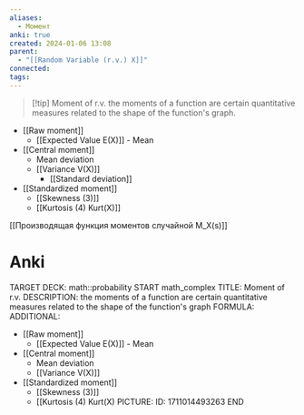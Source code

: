 ```yaml
---
aliases:
  - Момент
anki: true
created: 2024-01-06 13:08
parent:
  - "[[Random Variable (r.v.) X]]"
connected: 
tags:
---
```


> [!tip] Moment of r.v.
the moments of a function are certain quantitative measures related to the shape of the function's graph.

- [[Raw moment]]
    - [[Expected Value E(X)]]  - Mean
- [[Central moment]]
    - Mean deviation
    - [[Variance V(X)]]
        - [[Standard deviation]]
- [[Standardized moment]]
    - [[Skewness (3)]]
    - [[Kurtosis (4) Kurt(X)]]

[[Производящая функция моментов случайной M_X(s)]]

# Anki
TARGET DECK: math::probability 
START
math_complex
TITLE: Moment of r.v.
DESCRIPTION: the moments of a function are certain quantitative measures related to the shape of the function's graph
FORMULA: 
ADDITIONAL:
- [[Raw moment]]
    - [[Expected Value E(X)]]  - Mean
- [[Central moment]]
    - Mean deviation
    - [[Variance V(X)]]
- [[Standardized moment]]
    - [[Skewness (3)]]
    - [[Kurtosis (4) Kurt(X)
PICTURE:
ID: 1711014493263
END













